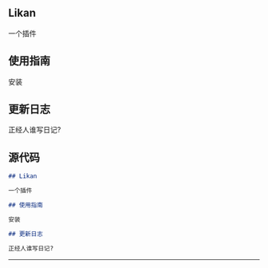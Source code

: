 ## Likan

一个插件

## 使用指南

安装

## 更新日志

正经人谁写日记?

## 源代码

```markdown
## Likan

一个插件

## 使用指南

安装

## 更新日志

正经人谁写日记?
```

---
